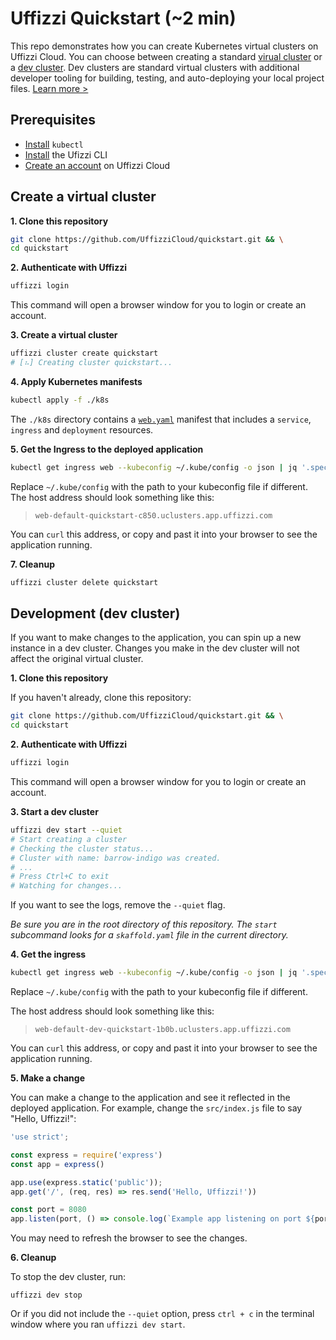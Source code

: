 # Uffizzi Quickstart (~2 min)

This repo demonstrates how you can create Kubernetes virtual clusters on Uffizzi Cloud. You can choose between creating a standard [virual cluster](#create-a-virtual-cluster) or a [dev cluster](#development-dev-cluster). Dev clusters are standard virtual clusters with additional developer tooling for building, testing, and auto-deploying your local project files. [Learn more >](https://docs.uffizzi.com/docs/quickstart)

## Prerequisites

- [Install](https://kubernetes.io/docs/tasks/tools/install-kubectl/) `kubectl`  
- [Install](https://docs.uffizzi.com/installation) the Ufizzi CLI  
- [Create an account](https://docs.uffizzi.com/installation#authentication) on Uffizzi Cloud  

## Create a virtual cluster

**1. Clone this repository**
``` bash
git clone https://github.com/UffizziCloud/quickstart.git && \
cd quickstart
```

**2. Authenticate with Uffizzi**
``` bash
uffizzi login
```

This command will open a browser window for you to login or create an account.

**3. Create a virtual cluster**
``` bash
uffizzi cluster create quickstart
# [⠦] Creating cluster quickstart...
```

**4. Apply Kubernetes manifests**
``` bash
kubectl apply -f ./k8s
```

The `./k8s` directory contains a [`web.yaml`](https://github.com/UffizziCloud/quickstart/blob/main/manifests/web.yaml) manifest that includes a `service`, `ingress` and `deployment` resources.  

**5. Get the Ingress to the deployed application** 
``` bash
kubectl get ingress web --kubeconfig ~/.kube/config -o json | jq '.spec.rules[0].host' | tr -d '"'
```

Replace `~/.kube/config` with the path to your kubeconfig file if different. The host address should look something like this:  
> `web-default-quickstart-c850.uclusters.app.uffizzi.com`  

You can `curl` this address, or copy and past it into your browser to see the application running.

**7. Cleanup**
``` bash
uffizzi cluster delete quickstart
```

## Development (dev cluster)

If you want to make changes to the application, you can spin up a new instance in a dev cluster. Changes you make in the dev cluster will not affect the original virtual cluster. 

**1. Clone this repository**

If you haven't already, clone this repository:  

``` bash
git clone https://github.com/UffizziCloud/quickstart.git && \
cd quickstart
```

**2. Authenticate with Uffizzi**
``` bash
uffizzi login
```

This command will open a browser window for you to login or create an account.

**3. Start a dev cluster**
``` bash
uffizzi dev start --quiet
# Start creating a cluster
# Checking the cluster status...
# Cluster with name: barrow-indigo was created.
# ...
# Press Ctrl+C to exit
# Watching for changes...
```

If you want to see the logs, remove the `--quiet` flag.

_Be sure you are in the root directory of this repository. The `start` subcommand looks for a `skaffold.yaml` file in the current directory._

**4. Get the ingress**
``` bash
kubectl get ingress web --kubeconfig ~/.kube/config -o json | jq '.spec.rules[0].host' | tr -d '"'
```

Replace `~/.kube/config` with the path to your kubeconfig file if different.

The host address should look something like this:  

> `web-default-dev-quickstart-1b0b.uclusters.app.uffizzi.com`

You can `curl` this address, or copy and past it into your browser to see the application running.

**5. Make a change**

You can make a change to the application and see it reflected in the deployed application. For example, change the `src/index.js` file to say "Hello, Uffizzi!":

``` javascript title="src/index.js"
'use strict';

const express = require('express')
const app = express()

app.use(express.static('public'));
app.get('/', (req, res) => res.send('Hello, Uffizzi!'))

const port = 8080
app.listen(port, () => console.log(`Example app listening on port ${port}!`))
```

You may need to refresh the browser to see the changes.

**6. Cleanup**  

To stop the dev cluster, run:  
```
uffizzi dev stop
```

Or if you did not include the `--quiet` option, press `ctrl + c` in the terminal window where you ran `uffizzi dev start`.